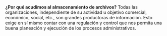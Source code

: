 **¿Por qué acudimos al almacenamiento de archivos?**
Todas las organizaciones, independiente de su actividad u objetivo comercial, económico, social, etc., son grandes productoras de información. Esto exige en sí mismo contar con una regulación y control que nos permita una buena planeación y ejecución de los procesos administrativos.

